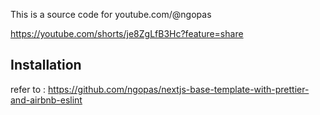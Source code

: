This is a source code for youtube.com/@ngopas

https://youtube.com/shorts/je8ZgLfB3Hc?feature=share

## Installation

refer to : https://github.com/ngopas/nextjs-base-template-with-prettier-and-airbnb-eslint

